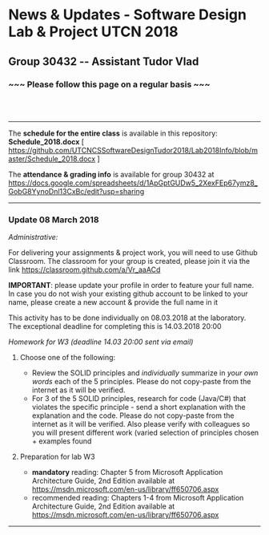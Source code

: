 # News & Updates - Software Design Lab & Project UTCN 2018 #
## Group 30432  -- Assistant Tudor Vlad ##

### ~~~ Please follow this page on a regular basis ~~~ ###

<br>
<br>

-----------------------------

The **schedule for the entire class** is available in this repository: **Schedule_2018.docx** [ https://github.com/UTCNCSSoftwareDesignTudor2018/Lab2018Info/blob/master/Schedule_2018.docx ]

The **attendance & grading info** is available for group 30432 at https://docs.google.com/spreadsheets/d/1ApGptGUDw5_2XexFEp67ymz8_GobG8YynoDnl13CxBc/edit?usp=sharing

-----------------------------



### Update 08 March 2018 ###

*Administrative:*

For delivering your assignments & project work, you will need to use Github Classroom. The classroom for your group is created, please join it via the link https://classroom.github.com/a/Vr_aaACd

**IMPORTANT**: please update your profile in order to feature your full name. In case you do not wish your existing github account to be linked to your name, please create a new account & provide the full name in it 

This activity has to be done individually on 08.03.2018 at the laboratory. The exceptional deadline for completing this is 14.03.2018 20:00  



*Homework for W3 (deadline 14.03 20:00 sent via email)*

1. Choose one of the following:
	- Review the SOLID principles and *individually* summarize in *your own words* each of the 5 principles. Please do not copy-paste from the internet as it will be verified.
	- For 3 of the 5 SOLID principles, research for code (Java/C#) that violates the specific principle - send a short explanation with the explanation and the code. Please do not copy-paste from the internet as it will be verified. Also please verify with colleagues so you will present different work (varied selection of principles chosen + examples found
	
2. Preparation for lab W3
	- **mandatory** reading: Chapter 5 from Microsoft Application Architecture Guide, 2nd Edition available at https://msdn.microsoft.com/en-us/library/ff650706.aspx
	- recommended reading: Chapters 1-4 from Microsoft Application Architecture Guide, 2nd Edition available at https://msdn.microsoft.com/en-us/library/ff650706.aspx
	
-----------------------------
